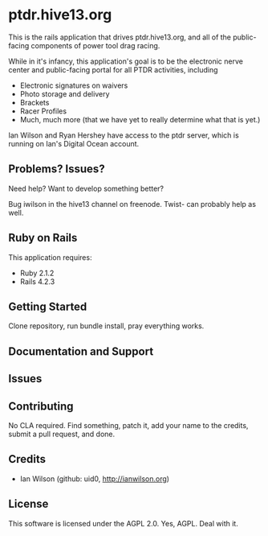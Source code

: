 ptdr.hive13.org
================

This is the rails application that drives ptdr.hive13.org, and all of the public-facing components of power tool drag racing.

While in it's infancy, this application's goal is to be the electronic nerve center and public-facing portal for all PTDR
activities, including

* Electronic signatures on waivers
* Photo storage and delivery
* Brackets
* Racer Profiles
* Much, much more (that we have yet to really determine what that is yet.)

Ian Wilson and Ryan Hershey have access to the ptdr server, which is running on Ian's Digital Ocean account.  


Problems? Issues?
-----------

Need help? Want to develop something better?

Bug iwilson in the hive13 channel on freenode.  Twist- can probably help as well.  


Ruby on Rails
-------------

This application requires:

- Ruby 2.1.2
- Rails 4.2.3


Getting Started
---------------

Clone repository, run bundle install, pray everything works.

Documentation and Support
-------------------------

Issues
-------------

Contributing
------------

No CLA required.  Find something, patch it, add your name to the credits, submit a pull request, and done.


Credits
-------

* Ian Wilson (github: uid0, <http://ianwilson.org>)


License
-------

This software is licensed under the AGPL 2.0.  Yes, AGPL.  Deal with it.  
